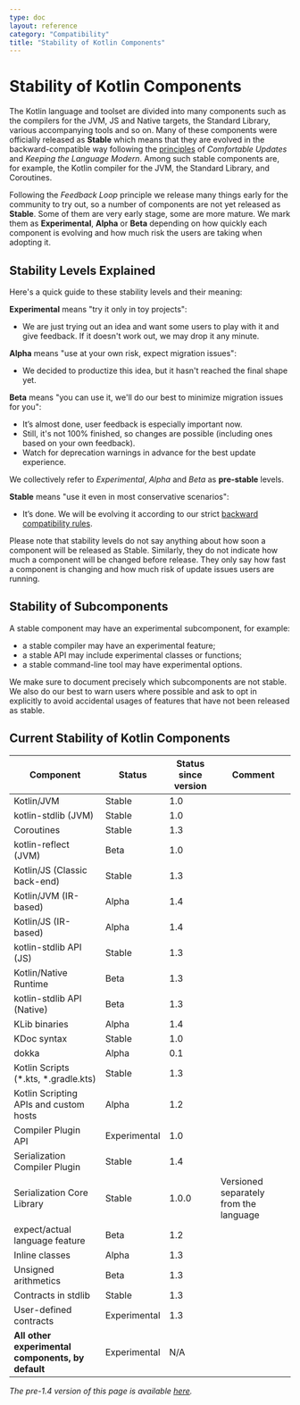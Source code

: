 ```yaml
---
type: doc
layout: reference
category: "Compatibility"
title: "Stability of Kotlin Components"
---
```


# Stability of Kotlin Components

The Kotlin language and toolset are divided into many components such as the compilers for the JVM, JS and Native targets, the Standard Library, various accompanying tools and so on. Many of these components were officially released as **Stable** which means that they are evolved in the backward-compatible way following the [principles](kotlin-evolution.html) of *Comfortable Updates* and *Keeping the Language Modern*. Among such stable components are, for example, the Kotlin compiler for the JVM, the Standard Library, and Coroutines.

Following the *Feedback Loop* principle we release many things early for the community to try out, so a number of components are not yet released as **Stable**. Some of them are very early stage, some are more mature. We mark them as **Experimental**, **Alpha** or **Beta** depending on how quickly each component is evolving and how much risk the users are taking when adopting it. 

## Stability Levels Explained

Here's a quick guide to these stability levels and their meaning:

**Experimental** means "try it only in toy projects":
  * We are just trying out an idea and want some users to play with it and give feedback. If it doesn't work out, we may drop it any minute.

**Alpha** means "use at your own risk, expect migration issues": 
  * We decided to productize this idea, but it hasn't reached the final shape yet.

**Beta** means "you can use it, we'll do our best to minimize migration issues for you": 
  * It’s almost done, user feedback is especially important now.
  * Still, it's not 100% finished, so changes are possible (including ones based on your own feedback).
  * Watch for deprecation warnings in advance for the best update experience.

We collectively refer to _Experimental_, _Alpha_ and _Beta_ as **pre-stable** levels.

<a name="stable"></a>
**Stable** means "use it even in most conservative scenarios":
  * It’s done. We will be evolving it according to our strict [backward compatibility rules](/foundation/language-committee-guidelines.html).
  
Please note that stability levels do not say anything about how soon a component will be released as Stable. Similarly, they do not indicate how much a component will be changed before release. They only say how fast a component is changing and how much risk of update issues users are running.

## Stability of Subcomponents

A stable component may have an experimental subcomponent, for example:
* a stable compiler may have an experimental feature;
* a stable API may include experimental classes or functions;
* a stable command-line tool may have experimental options.

We make sure to document precisely which subcomponents are not stable. We also do our best to warn users where possible and ask to opt in explicitly to avoid accidental usages of features that have not been released as stable.

## Current Stability of Kotlin Components

|**Component**|**Status**|**Status since version**|**Comment**|
| --- | --- | --- | --- |
Kotlin/JVM|Stable|1.0|
kotlin-stdlib (JVM)|Stable|1.0|
Coroutines|Stable|1.3|
kotlin-reflect (JVM)|Beta|1.0|
Kotlin/JS (Classic back-end)|Stable|1.3|
Kotlin/JVM (IR-based)|Alpha|1.4|
Kotlin/JS (IR-based)|Alpha|1.4|
kotlin-stdlib API (JS)|Stable|1.3|
Kotlin/Native Runtime|Beta|1.3|
kotlin-stdlib API (Native)|Beta|1.3|
KLib binaries|Alpha|1.4|
KDoc syntax|Stable|1.0|
dokka|Alpha|0.1|
Kotlin Scripts (*.kts, *.gradle.kts)|Stable|1.3|
Kotlin Scripting APIs and custom hosts|Alpha|1.2|
Compiler Plugin API|Experimental|1.0|
Serialization Compiler Plugin|Stable|1.4|
Serialization Core Library|Stable|1.0.0|Versioned separately from the language
expect/actual language feature|Beta|1.2|
Inline classes|Alpha|1.3|
Unsigned arithmetics|Beta|1.3|
Contracts in stdlib|Stable|1.3|
User-defined contracts|Experimental|1.3|
**All other experimental components, by default**|Experimental|N/A|
 
*The pre-1.4 version of this page is available [here](components-stability-pre-1.4.html).* 
